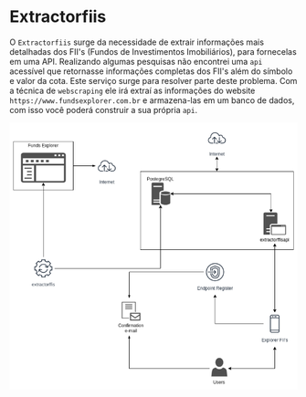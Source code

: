 # Extractorfiis

O `Extractorfiis` surge da necessidade de extrair informações mais detalhadas dos FII's (Fundos de Investimentos Imobiliários), para fornecelas em uma API.
Realizando algumas pesquisas não encontrei uma `api` acessível que retornasse informações completas dos FII's além do símbolo e valor da cota. Este serviço 
surge para resolver parte deste problema. Com a técnica de `webscraping` ele irá extraí as informações do website `https://www.fundsexplorer.com.br` e armazena-las 
em um banco de dados, com isso você poderá construir a sua própria `api`.

![](https://github.com/filipe-fsrocha/extractorfiis/blob/develop/ecosistema.png)
